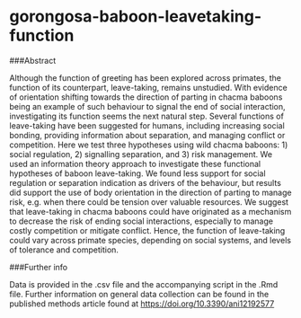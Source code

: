 # gorongosa-baboon-leavetaking-function

###Abstract

Although the function of greeting has been explored across primates, the function of its counterpart, leave-taking, remains unstudied. With evidence of orientation shifting towards the direction of parting in chacma baboons being an example of such behaviour to signal the end of social interaction, investigating its function seems the next natural step. Several functions of leave-taking have been suggested for humans, including increasing social bonding, providing information about separation, and managing conflict or competition. Here we test three hypotheses using wild chacma baboons: 1) social regulation, 2) signalling separation, and 3) risk management. We used an information theory approach to investigate these functional hypotheses of baboon leave-taking. We found less support for social regulation or separation indication as drivers of the behaviour, but results did support the use of body orientation in the direction of parting to manage risk, e.g. when there could be tension over valuable resources. We suggest that leave-taking in chacma baboons could have originated as a mechanism to decrease the risk of ending social interactions, especially to manage costly competition or mitigate conflict. Hence, the function of leave-taking could vary across primate species, depending on social systems, and levels of tolerance and competition.


###Further info

Data is provided in the .csv file and the accompanying script in the .Rmd file. Further information on general data collection can be found in the published methods article found at https://doi.org/10.3390/ani12192577 
